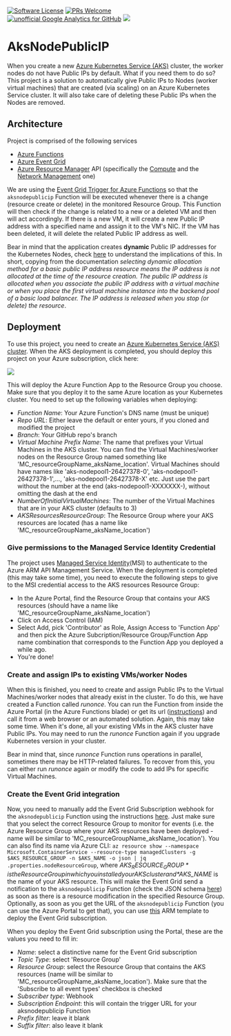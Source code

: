 [![Software License](https://img.shields.io/badge/license-MIT-brightgreen.svg?style=flat-square)](LICENSE)
[![PRs Welcome](https://img.shields.io/badge/PRs-welcome-brightgreen.svg?style=flat-square)](http://makeapullrequest.com)
[![unofficial Google Analytics for GitHub](https://gaforgithub.azurewebsites.net/api?repo=AksNodePublicIP)](https://github.com/dgkanatsios/gaforgithub)
![](https://img.shields.io/badge/status-beta-orange.svg)

# AksNodePublicIP

When you create a new [Azure Kubernetes Service (AKS)](https://docs.microsoft.com/en-us/azure/aks/kubernetes-walkthrough) cluster, the worker nodes do not have Public IPs by default. What if you need them to do so?
This project is a  solution to automatically give Public IPs to Nodes (worker virtual machines) that are created (via scaling) on an Azure Kubernetes Service cluster. It will also take care of deleting these Public IPs when the Nodes are removed.

## Architecture

Project is comprised of the following services

- [Azure Functions](https://azure.microsoft.com/en-us/services/functions/)
- [Azure Event Grid](https://azure.microsoft.com/en-us/services/event-grid/)
- [Azure Resource Manager](https://docs.microsoft.com/en-us/azure/azure-resource-manager/resource-group-overview) API (specifically the [Compute](https://docs.microsoft.com/en-us/rest/api/compute/) and the [Network Management](https://www.npmjs.com/package/azure-arm-network) one)

We are using the [Event Grid Trigger for Azure Functions](https://docs.microsoft.com/en-us/azure/azure-functions/functions-bindings-event-grid) so that the `aksnodepublicip` Function will be executed whenever there is a change (resource create or delete) in the monitored Resource Group. This Function will then check if the change is related to a new or a deleted VM and then will act accordingly. If there is a new VM, it will create a new Public IP address with a specified name and assign it to the VM's NIC. If the VM has been deleted, it will delete the related Public IP address as well.

Bear in mind that the application creates **dynamic** Public IP addresses for the Kubernetes Nodes, check [here](https://docs.microsoft.com/en-us/azure/virtual-network/virtual-network-ip-addresses-overview-arm#public-ip-addresses) to understand the implications of this. In short, copying from the documentation *selecting dynamic allocation method for a basic public IP address resource means the IP address is not allocated at the time of the resource creation. The public IP address is allocated when you associate the public IP address with a virtual machine or when you place the first virtual machine instance into the backend pool of a basic load balancer. The IP address is released when you stop (or delete) the resource*.

## Deployment

To use this project, you need to create an [Azure Kubernetes Service (AKS) cluster](https://azure.microsoft.com/en-us/services/kubernetes-service/). When the AKS deployment is completed, you should deploy this project on your Azure subscription, click here:

<a href="https://portal.azure.com/#create/Microsoft.Template/uri/https%3A%2F%2Fraw.githubusercontent.com%2Fdgkanatsios%2FAksNodePublicIP%2Fmaster%2Fdeploy.json" target="_blank"><img src="http://azuredeploy.net/deploybutton.png"/></a>

This will deploy the Azure Function App to the Resource Group you choose. Make sure that you deploy it to the same Azure location as your Kubernetes cluster. You need to set up the following variables when deploying:

- *Function Name*: Your Azure Function's DNS name (must be unique)
- *Repo URL*: Either leave the default or enter yours, if you cloned and modified the project
- *Branch*: Your GitHub repo's branch
- *Virtual Machine Prefix Name*: The name that prefixes your Virtual Machines in the AKS cluster. You can find the Virtual Machines/worker nodes on the Resource Group named something like 'MC_resourceGroupName_aksName_location'. Virtual Machines should have names like 'aks-nodepool1-26427378-0', 'aks-nodepool1-26427378-1',..., 'aks-nodepool1-26427378-X' etc. Just use the part without the number at the end (aks-nodepool1-XXXXXXX-), without omitting the dash at the end
- *NumberOfInitialVirtualMachines*: The number of the Virtual Machines that are in your AKS cluster (defaults to 3)
- *AKSResourcesResourceGroup*: The Resource Group where your AKS resources are located (has a name like 'MC_resourceGroupName_aksName_location')

### Give permissions to the Managed Service Identity Credential

The project uses [Managed Service Identity](https://docs.microsoft.com/en-us/azure/app-service/app-service-managed-service-identity)(MSI) to authenticate to the Azure ARM API Management Service. When the deployment is completed (this may take some time), you need to execute the following steps to give to the MSI credential access to the AKS resources Resource Group:

- In the Azure Portal, find the Resource Group that contains your AKS resources (should have a name like 'MC_resourceGroupName_aksName_location')
- Click on Access Control (IAM)
- Select Add, pick 'Contributor' as Role, Assign Access to 'Function App' and then pick the Azure Subcription/Resource Group/Function App name combination that corresponds to the Function App you deployed a while ago.
- You're done!

### Create and assign IPs to existing VMs/worker Nodes

When this is finished, you need to create and assign Public IPs to the Virtual Machines/worker nodes that already exist in the cluster. To do this, we have created a Function called *runonce*. You can run the Function from inside the Azure Portal (in the Azure Functions blade) or get its url ([instructions](https://docs.microsoft.com/en-us/azure/azure-functions/functions-create-first-azure-function#test-the-function)) and call it from a web browser or an automated solution. Again, this may take some time. When it's done, all your existing VMs in the AKS cluster have Public IPs. You may need to run the *runonce* Function again if you upgrade Kubernetes version in your cluster.

Bear in mind that, since *runonce* Function runs operations in parallel, sometimes there may be HTTP-related failures. To recover from this, you can either run *runonce* again or modify the code to add IPs for specific Virtual Machines.

### Create the Event Grid integration

Now, you need to manually add the Event Grid Subscription webhook for the `aksnodepublicip` Function using the instructions [here](https://docs.microsoft.com/en-us/azure/azure-functions/functions-bindings-event-grid#create-a-subscription). Just make sure that you select the correct Resource Group to monitor for events (i.e. the Azure Resource Group where your AKS resources have been deployed - name will be similar to 'MC_resourceGroupName_aksName_location'). You can also find its name via Azure CLI: `az resource show --namespace Microsoft.ContainerService --resource-type managedClusters -g $AKS_RESOURCE_GROUP -n $AKS_NAME -o json | jq .properties.nodeResourceGroup`, where *$AKS_RESOURCE_GROUP* is the Resource Group in which you installed your AKS cluster and *$AKS_NAME* is the name of your AKS resource. This will make the Event Grid send a notification to the `aksnodepublicip` Function (check the JSON schema [here](https://docs.microsoft.com/en-us/azure/event-grid/event-schema-resource-groups)) as soon as there is a resource modification in the specified Resource Group. Optionally, as soon as you get the URL of the `aksnodepublicip` Function (you can use the Azure Portal to get that), you can use [this](deploy.eventgridsubscription.json) ARM template to deploy the Event Grid subscription.

When you deploy the Event Grid subscription using the Portal, these are the values you need to fill in:

- *Name*: select a distinctive name for the Event Grid subscription
- *Topic Type*: select 'Resource Group'
- *Resource Group*: select the Resource Group that contains the AKS resources (name will be similar to 'MC_resourceGroupName_aksName_location'). Make sure that the 'Subscribe to all event types' checkbox is checked
- *Subscriber type*: Webhook
- *Subscription Endpoint*: this will contain the trigger URL for your aksnodepublicip Function
- *Prefix filter*: leave it blank
- *Suffix filter*: also leave it blank